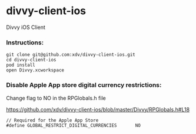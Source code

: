 divvy-client-ios
=================

Divvy iOS Client

### Instructions:

```
git clone git@github.com:xdv/divvy-client-ios.git
cd divvy-client-ios
pod install
open Divvy.xcworkspace
```


### Disable Apple App store digital currency restrictions:

Change flag to NO in the RPGlobals.h file 

https://github.com/xdv/divvy-client-ios/blob/master/Divvy/RPGlobals.h#L18

```
// Required for the Apple App Store
#define GLOBAL_RESTRICT_DIGITAL_CURRENCIES       NO
```
